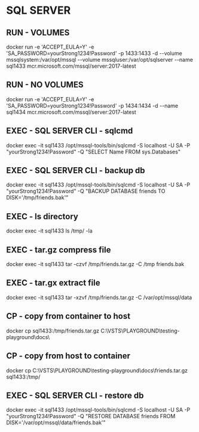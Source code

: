 # SQL SERVER

## RUN - VOLUMES
docker run -e 'ACCEPT_EULA=Y' -e 'SA_PASSWORD=yourStrong1234!Password' -p 1433:1433 -d --volume mssqlsystem:/var/opt/mssql --volume mssqluser:/var/opt/sqlserver --name sql1433 mcr.microsoft.com/mssql/server:2017-latest

## RUN - NO VOLUMES
docker run -e 'ACCEPT_EULA=Y' -e 'SA_PASSWORD=yourStrong1234!Password' -p 1434:1434 -d --name sql1434 mcr.microsoft.com/mssql/server:2017-latest 

## EXEC - SQL SERVER CLI - sqlcmd
docker exec -it sql1433 /opt/mssql-tools/bin/sqlcmd -S localhost -U SA -P "yourStrong1234!Password" -Q "SELECT Name FROM sys.Databases"

## EXEC - SQL SERVER CLI - backup db
docker exec -it sql1433 /opt/mssql-tools/bin/sqlcmd -S localhost -U SA -P "yourStrong1234!Password" -Q "BACKUP DATABASE friends TO DISK='/tmp/friends.bak'"

## EXEC - ls directory
docker exec -it sql1433 ls /tmp/ -la  

## EXEC - tar.gz compress file
docker exec -it sql1433 tar -czvf /tmp/friends.tar.gz -C /tmp friends.bak

## EXEC - tar.gx extract file
docker exec -it sql1433 tar -xzvf /tmp/friends.tar.gz -C /var/opt/mssql/data

## CP - copy from container to host
docker cp sql1433:/tmp/friends.tar.gz C:\VSTS\PLAYGROUND\testing-playground\docs\

## CP - copy from host to container
docker cp C:\VSTS\PLAYGROUND\testing-playground\docs\friends.tar.gz sql1433:/tmp/

## EXEC - SQL SERVER CLI - restore db
docker exec -it sql1433 /opt/mssql-tools/bin/sqlcmd -S localhost -U SA -P "yourStrong1234!Password" -Q "RESTORE DATABASE friends FROM DISK='/var/opt/mssql/data/friends.bak'"
